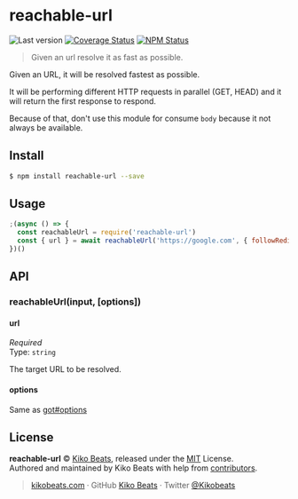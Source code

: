 # reachable-url

![Last version](https://img.shields.io/github/tag/Kikobeats/reachable-url.svg?style=flat-square)
[![Coverage Status](https://img.shields.io/coveralls/Kikobeats/reachable-url.svg?style=flat-square)](https://coveralls.io/github/Kikobeats/reachable-url)
[![NPM Status](https://img.shields.io/npm/dm/reachable-url.svg?style=flat-square)](https://www.npmjs.org/package/reachable-url)

> Given an url resolve it as fast as possible.

Given an URL, it will be resolved fastest as possible.

It will be performing different HTTP requests in parallel (GET, HEAD) and it will return the first response to respond.

Because of that, don't use this module for consume `body` because it not always be available.

## Install

```bash
$ npm install reachable-url --save
```

## Usage

```js
;(async () => {
  const reachableUrl = require('reachable-url')
  const { url } = await reachableUrl('https://google.com', { followRedirect: false })
})()
```

## API

### reachableUrl(input, [options])

#### url

*Required*<br>
Type: `string`

The target URL to be resolved.

#### options

Same as [got#options](https://github.com/sindresorhus/got#goturl-options)

## License

**reachable-url** © [Kiko Beats](https://kikobeats.com), released under the [MIT](https://github.com/Kikobeats/reachable-url/blob/master/LICENSE.md) License.<br>
Authored and maintained by Kiko Beats with help from [contributors](https://github.com/Kikobeats/reachable-url/contributors).

> [kikobeats.com](https://kikobeats.com) · GitHub [Kiko Beats](https://github.com/Kikobeats) · Twitter [@Kikobeats](https://twitter.com/Kikobeats)
